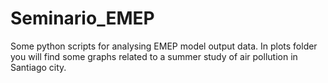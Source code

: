 # Seminario_EMEP
Some python scripts for analysing EMEP model output data. In plots folder you will find some graphs related to a summer study of air pollution in Santiago city.
